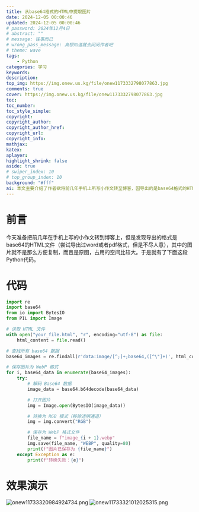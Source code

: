 ```yaml
---
title: 从base64格式的HTML中提取图片
date: 2024-12-05 00:00:46
updated: 2024-12-05 00:00:46
# password: 2024年12月4日
# abstract: ""
# message: 往事而已
# wrong_pass_message: 真想知道就去问问作者吧
# theme: wave
tags: 
    - Python
categories: 学习
keywords: 
description:
top_img: https://img.onew.us.kg/file/onew1173332798077863.jpg
comments: true
cover: https://img.onew.us.kg/file/onew1173332798077863.jpg
toc:
toc_number:
toc_style_simple:
copyright:
copyright_author:
copyright_author_href:
copyright_url:
copyright_info:
mathjax:
katex:
aplayer:
highlight_shrink: false
aside: true
# swiper_index: 10
# top_group_index: 10
background: "#fff"
ai: 本文主要介绍了作者欲将前几年手机上所写小作文转至博客，因导出的是base64格式的HTML文件，其中图片不便复制且原图占空间大，故而编写Python代码。代码先读取HTML文件，查找所有base64数据，再将其解码，打开图片并转换为RGB模式，最后保存为WebP格式。作者还展示了代码运行后的效果图片。
---
```


# 前言
今天准备把前几年在手机上写的小作文转到博客上，但是发现导出的格式是base64的HTML文件（尝试导出过word或者pdf格式，但是不尽人意），其中的图片就不是那么方便复制，而且是原图，占用的空间比较大。于是就有了下面这段Python代码。
# 代码
```Python
import re
import base64
from io import BytesIO
from PIL import Image

# 读取 HTML 文件
with open("your_file.html", "r", encoding="utf-8") as file:
    html_content = file.read()

# 查找所有 base64 数据
base64_images = re.findall(r'data:image/[^;]+;base64,([^\"]+)', html_content)

# 保存图片为 WebP 格式
for i, base64_data in enumerate(base64_images):
    try:
        # 解码 Base64 数据
        image_data = base64.b64decode(base64_data)

        # 打开图片
        img = Image.open(BytesIO(image_data))

        # 转换为 RGB 模式（移除透明通道）
        img = img.convert("RGB")

        # 保存为 WebP 格式文件
        file_name = f"image_{i + 1}.webp"
        img.save(file_name, "WEBP", quality=80)
        print(f"图片已保存为 {file_name}")
    except Exception as e:
        print(f"转换失败：{e}")

```
# 效果演示
![onew11733320984924734.png](https://img.onew.us.kg/file/onew11733328032136841.png)
![onew11733321012025315.png](https://img.onew.us.kg/file/onew11733328040703473.png)